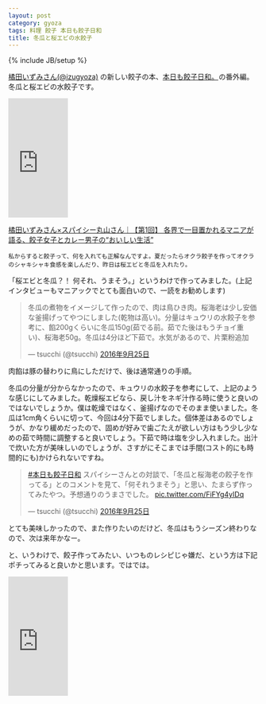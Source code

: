 ```yaml
---
layout: post
category: gyoza
tags: 料理 餃子 本日も餃子日和
title: 冬瓜と桜エビの水餃子
---
```

{% include JB/setup %}

[橘田いずみさん(@izugyoza)](https://twitter.com/izugyoza) の新しい餃子の本、<a  href="http://www.amazon.co.jp/gp/product/439114834X/ref=as_li_qf_sp_asin_tl?ie=UTF8&camp=247&creative=1211&creativeASIN=439114834X&linkCode=as2&tag=tsucchisblog-22">本日も餃子日和。</a><img src="http://ir-jp.amazon-adsystem.com/e/ir?t=tsucchisblog-22&l=as2&o=9&a=439114834X" width="1" height="1" border="0" alt="" style="border:none !important; margin:0px !important;" />の番外編。冬瓜と桜エビの水餃子です。

<iframe src="http://rcm-fe.amazon-adsystem.com/e/cm?t=tsucchisblog-22&o=9&p=8&l=as1&asins=439114834X&ref=qf_sp_asin_til&fc1=000000&IS2=1&lt1=_blank&m=amazon&lc1=0000FF&bc1=000000&bg1=FFFFFF&f=ifr" style="width:120px;height:240px;" scrolling="no" marginwidth="0" marginheight="0" frameborder="0"></iframe>


[橘田いずみさん×スパイシー丸山さん｜【第1回】 各界で一目置かれるマニアが語る、餃子女子とカレー男子の“おいしい生活”](http://amanoshokudo.jp/visitor/6960/)

```
私からすると餃子って、何を入れても正解なんですよ。夏だったらオクラ餃子を作ってオクラのシャキシャキ食感を楽しんだり、昨日は桜エビと冬瓜を入れたり。
```

「桜エビと冬瓜？！ 何それ、うまそう。」というわけで作ってみました。(上記インタビューもマニアックでとても面白いので、一読をお勧めします)

<blockquote class="twitter-tweet" data-lang="ja"><p lang="ja" dir="ltr">冬瓜の煮物をイメージして作ったので、肉は鳥ひき肉。桜海老は少し安価な釜揚げってやつにしました(乾物は高い)。分量はキュウリの水餃子を参考に、餡200gくらいに冬瓜150g(茹でる前。茹でた後はもうチョイ重い)、桜海老50g。冬瓜は4分ほど下茹で。水気があるので、片栗粉追加</p>&mdash; tsucchi (@tsucchi) <a href="https://twitter.com/tsucchi/status/780016956644610049">2016年9月25日</a></blockquote>
<script async src="//platform.twitter.com/widgets.js" charset="utf-8"></script>

肉餡は豚の替わりに鳥にしただけで、後は通常通りの手順。

冬瓜の分量が分からなかったので、キュウリの水餃子を参考にして、上記のような感じにしてみました。乾燥桜エビなら、戻し汁をネギ汁作る時に使うと良いのではないでしょうか。僕は乾燥ではなく、釜揚げなのでそのまま使いました。冬瓜は1cm角くらいに切って、今回は4分下茹でしました。個体差はあるのでしょうが、かなり緩めだったので、固めが好みで歯ごたえが欲しい方はもう少し少なめの茹で時間に調整すると良いでしょう。下茹で時は塩を少し入れました。出汁で炊いた方が美味しいのでしょうが、さすがにそこまでは手間(コスト的にも時間的にも)かけられないですね。

<blockquote class="twitter-tweet" data-lang="ja"><p lang="ja" dir="ltr"><a href="https://twitter.com/hashtag/%E6%9C%AC%E6%97%A5%E3%82%82%E9%A4%83%E5%AD%90%E6%97%A5%E5%92%8C?src=hash">#本日も餃子日和</a> スパイシーさんとの対談で、「冬瓜と桜海老の餃子を作ってる」とのコメントを見て、「何それうまそう」と思い、たまらず作ってみたやつ。予想通りのうまさでした。 <a href="https://t.co/FiFYg4yIDq">pic.twitter.com/FiFYg4yIDq</a></p>&mdash; tsucchi (@tsucchi) <a href="https://twitter.com/tsucchi/status/780014679003238400">2016年9月25日</a></blockquote>
<script async src="//platform.twitter.com/widgets.js" charset="utf-8"></script>

とても美味しかったので、また作りたいのだけど、冬瓜はもうシーズン終わりなので、次は来年かなー。

と、いうわけで、餃子作ってみたい、いつものレシピじゃ嫌だ、という方は下記ポチってみると良いかと思います。ではでは。


<iframe src="http://rcm-fe.amazon-adsystem.com/e/cm?t=tsucchisblog-22&o=9&p=8&l=as1&asins=439114834X&ref=qf_sp_asin_til&fc1=000000&IS2=1&lt1=_blank&m=amazon&lc1=0000FF&bc1=000000&bg1=FFFFFF&f=ifr" style="width:120px;height:240px;" scrolling="no" marginwidth="0" marginheight="0" frameborder="0"></iframe>
